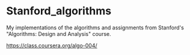 # Stanford_algorithms
My implementations of the algorithms and assignments from Stanford's "Algorithms: Design and Analysis" course.

https://class.coursera.org/algo-004/
